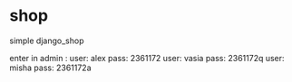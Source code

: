 # shop
simple django_shop

enter in admin :
user: alex
pass: 2361172
user: vasia
pass: 2361172q
user: misha
pass: 2361172a



